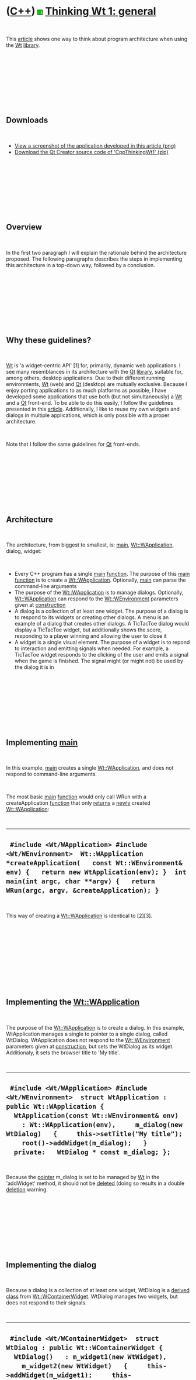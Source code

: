 



 

 

 

 

 

([C++](Cpp.htm)) ![Wt](PicWt.png) [Thinking Wt 1: general](CppThinkingWt1.htm)
==============================================================================

 

This [article](CppArticle.htm) shows one way to think about program
architecture when using the [Wt](CppWt.htm) [library](CppLibrary.htm).

 

 

 

 

 

Downloads
---------

 

-   [View a screenshot of the application developed in this
    article (png)](CppThinkingWt1.png)
-   [Download the Qt Creator source code of
    'CppThinkingWt1' (zip)](CppThinkingWt1.zip)

 

 

 

 

 

Overview
--------

 

In the first two paragraph I will explain the rationale behind the
architecture proposed. The following paragraphs describes the steps in
implementing this architecture in a top-down way, followed by a
conclusion.

 

 

 

 

 

Why these guidelines?
---------------------

 

[Wt](CppWt.htm) is 'a widget-centric API' \[1\] for, primarily, dynamic
web applications. I see many resemblances in its architecture with the
[Qt](CppQt.htm) [library](CppLibrary.htm), suitable for, among others,
desktop applications. Due to their different running environments,
[Wt](CppWt.htm) (web) and [Qt](CppQt.htm) (desktop) are mutually
exclusive. Because I enjoy porting applications to as much platforms as
possible, I have developed some applications that use both (but not
simultaneously) a [Wt](CppWt.htm) and a [Qt](CppQt.htm) front-end. To be
able to do this easily, I follow the guidelines presented in this
[article](CppArticle.htm). Additionally, I like to reuse my own widgets
and dialogs in multiple applications, which is only possible with a
proper architecture.

 

Note that I follow the same guidelines for [Qt](CppQt.htm) front-ends.

 

 

 

 

 

Architecture
------------

 

The architecture, from biggest to smallest, is: [main](CppMain.htm),
[Wt::WApplication](CppWApplication.htm), dialog, widget:

 

-   Every C++ program has a single [main](CppMain.htm)
    [function](CppFunction.htm). The purpose of this [main](CppMain.htm)
    [function](CppFunction.htm) is to create a
    [Wt::WApplication](CppWApplication.htm). Optionally,
    [main](CppMain.htm) can parse the command-line arguments
-   The purpose of the [Wt::WApplication](CppWApplication.htm) is to
    manage dialogs. Optionally, [Wt::WApplication](CppWApplication.htm)
    can respond to the [Wt::WEnvironment](CppWEnvironment.htm)
    parameters given at [construction](CppConstructor.htm)
-   A dialog is a collection of at least one widget. The purpose of a
    dialog is to respond to its widgets or creating other dialogs. A
    menu is an example of a dialog that creates other dialogs. A
    TicTacToe dialog would display a TicTacToe widget, but additionally
    shows the score, responding to a player winning and allowing the
    user to close it
-   A widget is a single visual element. The purpose of a widget is to
    repond to interaction and emitting signals when needed. For example,
    a TicTacToe widget responds to the clicking of the user and emits a
    signal when the game is finished. The signal might (or might not) be
    used by the dialog it is in

 

 

 

 

 

Implementing [main](CppMain.htm)
--------------------------------

 

In this example, [main](CppMain.htm) creates a single
[Wt::WApplication](CppWApplication.htm), and does not respond to
command-line arguments.

 

The most basic [main](CppMain.htm) [function](CppFunction.htm) would
only call WRun with a createApplication [function](CppFunction.htm) that
only [returns](CppReturn.htm) a [newly](CppNew.htm) created
[Wt::WApplication](CppWApplication.htm):

 

  --------------------------------------------------------------------------------------------------------------------------------------------------------------------------------------------------------------------------------------------------------
  ` #include <Wt/WApplication> #include <Wt/WEnvironment>  Wt::WApplication *createApplication(   const Wt::WEnvironment& env) {   return new WtApplication(env); }  int main(int argc, char **argv) {   return WRun(argc, argv, &createApplication); }`
  --------------------------------------------------------------------------------------------------------------------------------------------------------------------------------------------------------------------------------------------------------

 

This way of creating a [Wt::WApplication](CppWApplication.htm) is
identical to \[2\]\[3\].

 

 

 

 

 

 

Implementing the [Wt::WApplication](CppWApplication.htm)
--------------------------------------------------------

 

The purpose of the [Wt::WApplication](CppWApplication.htm) is to create
a dialog. In this example, WtApplication manages a single to pointer to
a single dialog, called WtDialog. WtApplication does not respond to the
[Wt::WEnvironment](CppWEnvironment.htm) parameters given at
[construction](CppConstructor.htm), but sets the WtDialog as its widget.
Additionaly, it sets the browser title to 'My title'.

 

  -------------------------------------------------------------------------------------------------------------------------------------------------------------------------------------------------------------------------------------------------------------------------------------------------------------------------------------
  ` #include <Wt/WApplication> #include <Wt/WEnvironment>  struct WtApplication : public Wt::WApplication {   WtApplication(const Wt::WEnvironment& env)     : Wt::WApplication(env),     m_dialog(new WtDialog)   {     this->setTitle("My title");     root()->addWidget(m_dialog);   }   private:   WtDialog * const m_dialog; };`
  -------------------------------------------------------------------------------------------------------------------------------------------------------------------------------------------------------------------------------------------------------------------------------------------------------------------------------------

 

Because the [pointer](CppPointer.htm) m\_dialog is set to be managed by
[Wt](CppWt.htm) in the 'addWidget' method, it should not be
[deleted](CppDelete.htm) (doing so results in a double
[deletion](CppDelete.htm) warning.

 

 

 

 

 

Implementing the dialog
-----------------------

 

Because a dialog is a collection of at least one widget, WtDialog is a
[derived class](CppDerivedClass.htm) from
[Wt::WContainerWidget](CppWContainerWidget.htm). WtDialog manages two
widgets, but does not respond to their signals.

 

  ------------------------------------------------------------------------------------------------------------------------------------------------------------------------------------------------------------------------------------------------------------------------------------------------------------
  ` #include <Wt/WContainerWidget>  struct WtDialog : public Wt::WContainerWidget {   WtDialog()   : m_widget1(new WtWidget),     m_widget2(new WtWidget)   {     this->addWidget(m_widget1);     this->addWidget(m_widget2);   }   private:   WtWidget * const m_widget1;   WtWidget * const m_widget2; };`
  ------------------------------------------------------------------------------------------------------------------------------------------------------------------------------------------------------------------------------------------------------------------------------------------------------------

 

Because the [pointers](CppPointer.htm) m\_widget1 and m\_wiget2 are set
to be managed by [Wt](CppWt.htm) in the 'addWidget' method, these should
not be [deleted](CppDelete.htm) (doing so results in a double
[deletion](CppDelete.htm) warning.

 

 

 

 

 

Implementing the widget
-----------------------

 

A widget is a single visual element. In this example, WtWidget is a
button (and thus a [derived class](CppDerivedClass.htm) of
[Wt::WPushButton](CppWPushButton.htm)), that displays how often it is
clicked.

 

  --------------------------------------------------------------------------------------------------------------------------------------------------------------------------------------------------------------------------------------------------------------------------------------------------------------------------------------------------------------------------------------------------------------------------------------------------------------------------------------------------------------------------------------------------------------------------------------------------------------------------------------------------------------------------------------------------------------
  ` #include <cstdlib> #include <sstream> #include <stdexcept> #include <string> #include <Wt/WString> #include <Wt/WPushButton>  ///IntToWString converts integer to Wt::WString ///From http://www.richelbilderbeek.nl/CppIntToWString.htm const Wt::WString IntToWString(const int i) {   std::ostringstream s;   if (!(s << i)) throw std::logic_error("IntToWString failed");   return Wt::WString(s.str()); }  struct WtWidget : public Wt::WPushButton {   WtWidget()     : m_clicks(0)   {     setText(IntToWString(m_clicks));     this->clicked().connect(this,&WtWidget::OnClick);   }   private:   void OnClick()   {     ++m_clicks;     setText(IntToWString(m_clicks));   }   int m_clicks; };`
  --------------------------------------------------------------------------------------------------------------------------------------------------------------------------------------------------------------------------------------------------------------------------------------------------------------------------------------------------------------------------------------------------------------------------------------------------------------------------------------------------------------------------------------------------------------------------------------------------------------------------------------------------------------------------------------------------------------

 

WtWidget responds to its own 'clicked'-signal only.

 

 

 

 

 

Running the Wt application
--------------------------

 

Add the following line to your [Qt project file](CppQtProjectFile.htm)
(to prevent [link errors](CppLinkError.htm) like [undefined reference to
'Wt::WRun(int, char\*\*, Wt::WApplication\* (\*)(Wt::WEnvironment
const&))'](CppLinkErrorUndefinedReferenceToWtWrun.htm)):

 

  --------------------------
  ` LIBS += -lwt -lwthttp`
  --------------------------

 

Additionally, add the following line to your [Qt project
file](CppQtProjectFile.htm), as [Wt](CppWt.htm) uses the
[Boost.Signals](CppBoostSignals.htm) [library](CppLibrary.htm), that
needs to be [linked](CppLink.htm) to as well:

 

  ----------------------------
  ` LIBS += -lboost_signals`
  ----------------------------

 

Add the following arguments to the [Run
Settings](CppQtCreatorRunSettings.png) (to prevent the [misc
error](CppMiscError.htm) [stat: No such file or directory. Document root
("") not
valid.](CppMiscErrorStatNoSuchFileOrDirectoryDocumentRootNotValid.htm)

 

  --------------------------------------------------------
  ` --docroot . --http-address 0.0.0.0 --http-port 8080`
  --------------------------------------------------------

 

Start the program and your favorite webbrowser. Take the webbrowser to
the following address:

 

  ---------------------------
  ` http://127.0.0.1:8080/`
  ---------------------------

 

 

 

 

 

Conclusion
----------

 

In this [article](CppArticle.htm) I have shown one of many
[Wt](CppWt.htm) program architectures you can use, for a very basic
application. In my humble opinion, this architecture makes sense, but I
am open to discussion on this subject.

 

My next article, [Thinking Wt 2: TicTacToe widget](CppThinkingWt2.htm)
describes how I implement the [Wt](CppWt.htm) widget of a Tic-tac-toe
game.

 

-   [View a screenshot of the application developed in this
    article (png)](CppThinkingWt1.png)
-   [Download the Qt Creator source code of
    'CppThinkingWt1' (zip)](CppThinkingWt1.zip)

 

 

 

 

 

External links
--------------

 

-   [Wt homepage](http://www.webtoolkit.eu/wt)

 

 

 

 

 

[References](CppReferences.htm)
-------------------------------

 

1.  [Wt homepage](http://www.webtoolkit.eu/wt)
2.  [Victor Volkman. Wt: C++ Web Toolkit Library Lets You Write
    Scripting-Independent Web Apps.
    www.codeguru.com](http://www.codeguru.com/cpp/i-n/internet/browsercontrol/article.php/c15275__2/Wt-C-Web-Toolkit-Library-Lets-You-Write-Scripting-Independent-Web-Apps.htm)
3.  [Wt homepage, source code of the 'Hello world'
    example](http://www.webtoolkit.eu/wt#/src/hello)

 

 

 

 

 

Acknowledgements
----------------

 

Thanks Tor Arne Fallingen for notifying me that I omitted linking to
Boost.Signals.

 

 

 

 

 





 



